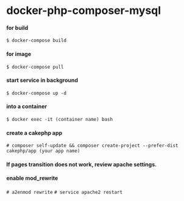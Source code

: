 # docker-php-composer-mysql

#### for build
  `$ docker-compose build`

#### for image
  `$ docker-compose pull`

#### start service in background
  `$ docker-compose up -d`

#### into a container
  `$ docker exec -it (container name) bash`

#### create a cakephp app
  `# composer self-update && composer create-project --prefer-dist cakephp/app (your app name)`

#### If pages transition does not work, review apache settings.
#### enable mod_rewrite
  `# a2enmod rewrite`
  `# service apache2 restart`
